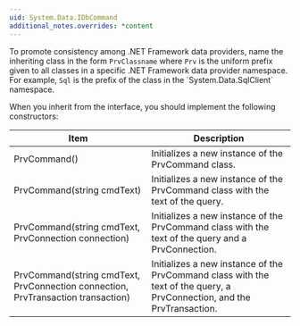```yaml
---
uid: System.Data.IDbCommand
additional_notes.overrides: *content
---
```


<p>To promote consistency among .NET Framework data providers, name the inheriting class in the form <code>PrvClassname</code> where <code>Prv</code> is the uniform prefix given to all classes in a specific .NET Framework data provider namespace. For example, <code>Sql</code> is the prefix of the <xref href="System.Data.SqlClient.SqlCommand"></xref> class in the `System.Data.SqlClient` namespace.  
  
 When you inherit from the <xref href="System.Data.IDbCommand"></xref> interface, you should implement the following constructors:  
  
 <table><thead><tr><th> Item  
  
 </th><th> Description  
  
 </th></tr></thead><tbody><tr><td> PrvCommand()  
  
 </td><td> Initializes a new instance of the PrvCommand class.  
  
 </td></tr><tr><td> PrvCommand(string cmdText)  
  
 </td><td> Initializes a new instance of the PrvCommand class with the text of the query.  
  
 </td></tr><tr><td> PrvCommand(string cmdText, PrvConnection connection)  
  
 </td><td> Initializes a new instance of the PrvCommand class with the text of the query and a PrvConnection.  
  
 </td></tr><tr><td> PrvCommand(string cmdText, PrvConnection connection, PrvTransaction transaction)  
  
 </td><td> Initializes a new instance of the PrvCommand class with the text of the query, a PrvConnection, and the PrvTransaction.  
  
 </td></tr></tbody></table></p>


